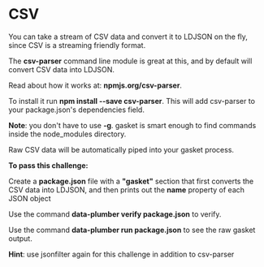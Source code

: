 # CSV

You can take a stream of CSV data and convert it to LDJSON on the fly, since
CSV is a streaming friendly format.

The **csv-parser** command line module is great at this, and by default will
convert CSV data into LDJSON.

Read about how it works at: **npmjs.org/csv-parser**.

To install it run **npm install --save csv-parser**. This will add csv-parser
to your package.json's dependencies field.

**Note**: you don't have to use **-g**. gasket is smart enough to find
commands inside the node_modules directory.

Raw CSV data will be automatically piped into your gasket process.

**To pass this challenge:**

Create a **package.json** file with a **"gasket"** section that first converts
the CSV data into LDJSON, and then prints out the **name** property of each
JSON object

Use the command **data-plumber verify package.json** to verify.

Use the command **data-plumber run package.json** to see the raw gasket output.

**Hint**: use jsonfilter again for this challenge in addition to csv-parser
